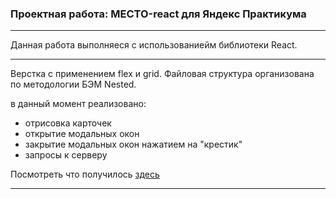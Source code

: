 ### Проектная работа: МЕСТО-react для Яндекс Практикума
---
Данная работа выполняеся c использованиейм библиотеки React. 

---

Верстка с применением flex и grid.
Файловая структура организована по методологии БЭМ Nested.

в данный момент реализовано: 
* отрисовка карточек
* открытие модальных окон
* закрытие модальных окон нажатием на "крестик"
* запросы к серверу



Посмотреть что получилось [здесь]()
- - -

